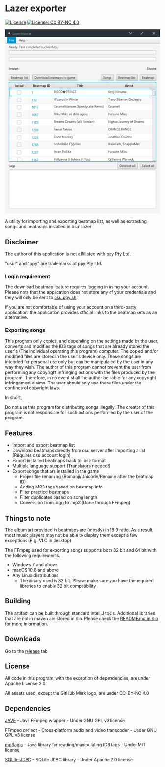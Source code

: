 # Lazer exporter

[![License](https://img.shields.io/badge/License-Apache%202.0-blue.svg)](https://opensource.org/licenses/Apache-2.0)
[![License: CC BY-NC 4.0](https://img.shields.io/badge/License-CC%20BY--NC%204.0-lightgrey.svg)](https://creativecommons.org/licenses/by-nc/4.0/)

![Screenshot](docs/screenshot.png)

A utility for importing and exporting beatmap list, as well as extracting songs and beatmaps installed in osu!Lazer

## Disclaimer

The author of this application is not affiliated with ppy Pty Ltd.

"osu!" and "ppy" are trademarks of ppy Pty Ltd.

### Login requirement

The download beatmap feature requires logging in using your account. Please note that the application does not store any of your credentials and they will only be sent to [osu.ppy.sh](https://osu.ppy.sh).

If you are not comfortable of using your account on a third-party application, the application provides official links to the beatmap sets as an alternative.

### Exporting songs

This program only copies, and depending on the settings made by the user, converts and modifies the ID3 tags of songs that are already stored the user's (The individual operating this program) computer. The copied and/or modified files are stored in the user's device only. These songs are intended for personal use only but can be manipulated by the user in any way they wish. The author of this program cannot prevent the user from performing any copyright infringing actions with the files produced by the program. Therefore, in no event shall the author be liable for any copyright infringement claims. The user should only use these files under the confines of copyright laws.

In short,

Do not use this program for distributing songs illegally. The creator of this program is not responsible for such actions performed by the user of the program.

## Features
* Import and export beatmap list
* Download beatmaps directly from osu server after importing a list (Requires osu account login)
* Export installed beatmaps back to .osz format
* Multiple language support (Translators needed!)
* Export songs that are installed in the game
    * Proper file renaming (Romanji/Unicode/Rename after the beatmap ID)
    * Adding MP3 tags based on beatmap info
    * Filter practice beatmaps
    * Filter duplicates based on song length
    * Conversion from .ogg to .mp3 (Done through FFmpeg)
    
## Things to note

The album art provided in beatmaps are (mostly) in 16:9 ratio. As a result, most music players may not be able to display them except a few exceptions (E.g. VLC in desktop)

The FFmpeg used for exporting songs supports both 32 bit and 64 bit with the following requirements.

* Windows 7 and above
* macOS 10.6 and above
* Any Linux distributions
  * The binary used is 32 bit. Please make sure you have the required libraries to enable 32 bit compatibility

## Building

The artifact can be built through standard IntelliJ tools. Additional libraries that are not in maven are stored in /lib. Please check the [README.md in /lib](https://github.com/ringosham/Lazer-exporter/tree/master/lib) for more information.

## Downloads

Go to the [release](https://github.com/ringosham/Lazer-exporter/releases) tab

## License

All code in this program, with the exception of dependencies, are under Apache License 2.0

All assets used, except the GitHub Mark logo, are under CC-BY-NC 4.0

## Dependencies

[JAVE](https://sauronsoftware.it/index.php) - Java FFmpeg wrapper - Under GNU GPL v3 license

[FFmpeg project](https://ffmpeg.org) - Cross-platform audio and video transcoder - Under GNU GPL v3 license

[mp3agic](https://github.com/mpatric/mp3agic) - Java library for reading/manipulating ID3 tags - Under MIT license

[SQLite JDBC](https://xerial.org/) - SQLite JDBC library - Under Apache 2.0 license